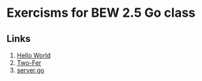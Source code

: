 # Exercisms for BEW 2.5 Go class

## Links
1. [Hello World](https://gist.github.com/timomak/eb440b5a5bc66a421d879d3370ec34a6)
2. [Two-Fer](https://gist.github.com/timomak/05b72b548a9686bd9b65fc5b93a1e75f)
3. [server.go](https://gist.github.com/timomak/7edfe6002c973e6e52df0333bad246ca)
